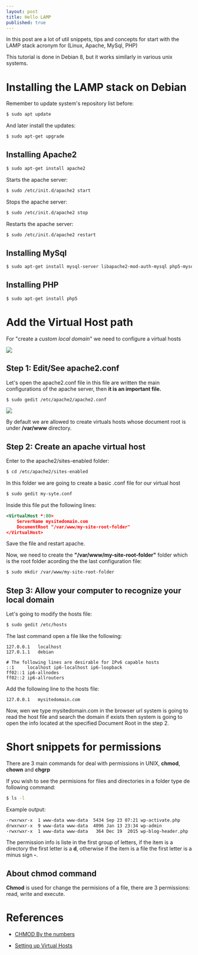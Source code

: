 ```yaml
---
layout: post
title: Hello LAMP
published: true
---
```


In this post are a lot of util snippets, tips and concepts for start with the LAMP stack acronym for (Linux, Apache, MySql, PHP)

This tutorial is done in Debian 8, but it works similarly in various unix systems.

# Installing the LAMP stack on Debian

Remember to update system's repository list before:

```bash
$ sudo apt update
```
And later install the updates:

```bash
$ sudo apt-get upgrade
```

## Installing Apache2

```bash
$ sudo apt-get install apache2
```


Starts the apache server:

```bash
$ sudo /etc/init.d/apache2 start
```
Stops the apache server:

```bash
$ sudo /etc/init.d/apache2 stop
```

Restarts the apache server:

```bash
$ sudo /etc/init.d/apache2 restart
```

## Installing MySql

```bash
$ sudo apt-get install mysql-server libapache2-mod-auth-mysql php5-mysql
```

## Installing PHP

```bash
$ sudo apt-get install php5
```

# Add the Virtual Host path
For "create a *custom local domain*" we need to configure a virtual hosts

![](https://imgur.com/nucn9a4.gif)

## Step 1: Edit/See apache2.conf

Let's open the apache2.conf file in this file are written the main configurations of the apache server, then **it is an important file.**

```bash
$ sudo gedit /etc/apache2/apache2.conf
```

![](https://imgur.com/yZgssim.gif)

By default we are allowed to create virtuals hosts whose document root is under **/var/www** directory.

## Step 2: Create an apache virtual host
Enter to the apache2/sites-enabled folder:

```bash
$ cd /etc/apache2/sites-enabled
```

In this folder we are going to create a basic .conf file for our virtual host

```bash
$ sudo gedit my-syte.conf
```

Inside this file put the following lines:

```xml
<VirtualHost *:80>
	ServerName mysitedomain.com
	DocumentRoot "/var/www/my-site-root-folder"
</VirtualHost>
```

Save the file and restart apache.

Now, we need to create the **"/var/www/my-site-root-folder"** folder which is the root folder acording the the last configuration file:

```bash
$ sudo mkdir /var/www/my-site-root-folder
```

## Step 3: Allow your computer to recognize your local domain
Let's going to modify the hosts file:

```bash
$ sudo gedit /etc/hosts
```
The last command open a file like the following:
```
127.0.0.1	localhost
127.0.1.1	debian

# The following lines are desirable for IPv6 capable hosts
::1     localhost ip6-localhost ip6-loopback
ff02::1 ip6-allnodes
ff02::2 ip6-allrouters
```

Add the following line to the hosts file:

```
127.0.0.1	mysitedomain.com
```

Now, wen we type mysitedomain.com in the browser url system is going to read the host file and search the domain if exists then system is going to open the info located at the specified Document Root in the step 2.

# Short snippets for permissions

There are 3 main commands for deal with permissions in UNIX, **chmod**, **chown** and **chgrp**

If you wish to see the permisions for files and directories in a folder type de following command:
```bash
$ ls -l
```
Example output:

```bash
-rwxrwxr-x  1 www-data www-data  5434 Sep 23 07:21 wp-activate.php
drwxrwxr-x  9 www-data www-data  4096 Jan 13 23:34 wp-admin
-rwxrwxr-x  1 www-data www-data   364 Dec 19  2015 wp-blog-header.php
```

The permission info is liste in the first group of letters, if the item is a directory the first letter is a **d**, otherwise if the item is a file the first letter is a minus sign **-**.

## About chmod command
**Chmod** is used for change the permisions of a file, there are 3 permissions: read, write and execute.


# References
- [CHMOD By the numbers](http://catcode.com/teachmod/numeric.html)

- [Setting up Virtual Hosts](https://www.taniarascia.com/setting-up-virtual-hosts/)


